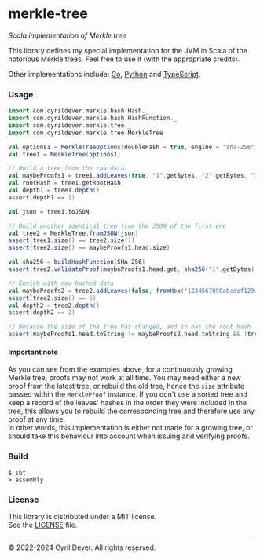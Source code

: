 # merkle-tree
_Scala implementation of Merkle tree_

This library defines my special implementation for the JVM in Scala of the notorious Merkle trees. Feel free to use it (with the appropriate credits).

Other implementations include: [Go](../go/README.md), [Python](../py/README.md) and [TypeScript](../ts/README.md).

### Usage

```scala
import com.cyrildever.merkle.hash.Hash._
import com.cyrildever.merkle.hash.HashFunction._
import com.cyrildever.merkle.tree._
import com.cyrildever.merkle.tree.MerkleTree

val options1 = MerkleTreeOptions(doubleHash = true, engine = "sha-256", sort = true)
val tree1 = MerkleTree(options1)

// Build a tree from the raw data
val maybeProofs1 = tree1.addLeaves(true, "1".getBytes, "2".getBytes, "3".getBytes)
val rootHash = tree1.getRootHash
val depth1 = tree1.depth()
assert(depth1 == 1)

val json = tree1.toJSON

// Build another identical tree from the JSON of the first one
val tree2 = MerkleTree.fromJSON(json)
assert(tree1.size() == tree2.size())
assert(tree2.size() == maybeProofs1.head.size)

val sha256 = buildHashFunction(SHA_256)
assert(tree2.validateProof(maybeProofs1.head.get, sha256("1".getBytes), rootHash))

// Enrich with new hashed data
val maybeProofs2 = tree2.addLeaves(false, fromHex("1234567890abcdef1234567890abcdef1234567890abcdef1234567890abcdef"), fromHex("abcdef0123456789abcdef0123456789abcdef0123456789abcdef0123456789"))
assert(tree2.size() == 5)
val depth2 = tree2.depth()
assert(depth2 == 2)

// Because the size of the tree has changed, and so has the root hash
assert(maybeProofs1.head.toString != maybeProofs2.head.toString && !tree2.validateProof(maybeProofs1.head, sha256("1".getBytes), rootHash))
```

#### Important note

As you can see from the examples above, for a continuously growing Merkle tree, proofs may not work at all time. 
You may need either a new proof from the latest tree, or rebuild the old tree, hence the `size` attribute passed within the `MerkleProof` instance. 
If you don't use a sorted tree and keep a record of the leaves' hashes in the order they were included in the tree, this allows you to rebuild the corresponding tree and therefore use any proof at any time. \
In other words, this implementation is either not made for a growing tree, or should take this behaviour into account when issuing and verifying proofs.


### Build

```console
$ sbt
> assembly
```


### License

This library is distributed under a MIT license. \
See the [LICENSE](../../LICENSE) file.


<hr />
&copy; 2022-2024 Cyril Dever. All rights reserved.